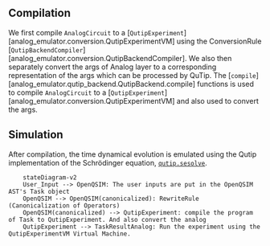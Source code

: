 ## Compilation

We first compile `AnalogCircuit` to a [`QutipExperiment`][analog_emulator.conversion.QutipExperimentVM] 
using the ConversionRule [`QutipBackendCompiler`][analog_emulator.conversion.QutipBackendCompiler].
We also then separately convert the args of Analog layer to a corresponding representation of the args
which can be processed by QuTip. The [`compile`][analog_emulator.qutip_backend.QutipBackend.compile] functions
is used to compile `AnalogCircuit` to a 
[`QutipExperiment`][analog_emulator.conversion.QutipExperimentVM] and also used to convert the args.

## Simulation

After compilation, the time dynamical evolution is emulated using the Qutip implementation of the Schrödinger equation,
[`qutip.sesolve`](https://qutip.readthedocs.io/en/stable/apidoc/functions.html#module-qutip.solver.sesolve).

```mermaid
    stateDiagram-v2
    User_Input --> OpenQSIM: The user inputs are put in the OpenQSIM AST's Task object
    OpenQSIM --> OpenQSIM(canonicalized): RewriteRule (Canonicalization of Operators)
    OpenQSIM(canonicalized) --> QutipExperiment: compile the program of Task to QutipExperiment. And also convert the analog
    QutipExperiment --> TaskResultAnalog: Run the experiment using the QutipExperimentVM Virtual Machine.
```
